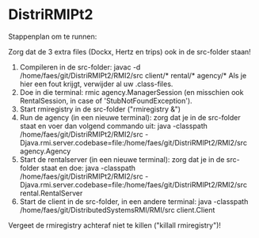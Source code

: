 # DistriRMIPt2

Stappenplan om te runnen:

Zorg dat de 3 extra files (Dockx, Hertz en trips) ook in de src-folder staan!

1. Compileren in de src-folder: javac -d /home/faes/git/DistriRMIPt2/RMI2/src client/* rental/* agency/* 
Als je hier een fout krijgt, verwijder al uw .class-files.
2. Doe in die terminal: rmic agency.ManagerSession (en misschien ook RentalSession, in case of 'StubNotFoundException').
3. Start rmiregistry in de src-folder ("rmiregistry &")
4. Run de agency (in een nieuwe terminal): zorg dat je in de src-folder staat en voer dan volgend commando uit: java -classpath /home/faes/git/DistriRMIPt2/RMI2/src -Djava.rmi.server.codebase=file:/home/faes/git/DistriRMIPt2/RMI2/src agency.Agency
5. Start de rentalserver (in een nieuwe terminal): zorg dat je in de src-folder staat en doe: java -classpath /home/faes/git/DistriRMIPt2/RMI2/src -Djava.rmi.server.codebase=file:/home/faes/git/DistriRMIPt2/RMI2/src rental.RentalServer
6. Start de client in de src-folder, in een andere terminal: java  -classpath /home/faes/git/DistributedSystemsRMI/RMI/src client.Client

Vergeet de rmiregistry achteraf niet te killen ("killall rmiregistry")!
